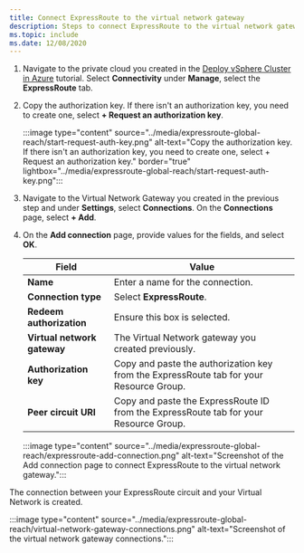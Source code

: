 ```yaml
---
title: Connect ExpressRoute to the virtual network gateway
description: Steps to connect ExpressRoute to the virtual network gateway.
ms.topic: include
ms.date: 12/08/2020
---
```


<!-- Used in deploy-azure-vmware-solution.md and tutorial-configure-networking.md -->

1. Navigate to the private cloud you created in the [Deploy vSphere Cluster in Azure](../tutorial-create-private-cloud.md) tutorial. Select **Connectivity** under **Manage**, select the **ExpressRoute** tab.

1. Copy the authorization key. If there isn't an authorization key, you need to create one, select **+ Request an authorization key**.

   :::image type="content" source="../media/expressroute-global-reach/start-request-auth-key.png" alt-text="Copy the authorization key. If there isn't an authorization key, you need to create one, select + Request an authorization key." border="true" lightbox="../media/expressroute-global-reach/start-request-auth-key.png":::

1. Navigate to the Virtual Network Gateway you created in the previous step and under **Settings**, select **Connections**. On the **Connections** page, select **+ Add**.

1. On the **Add connection** page, provide values for the fields, and select **OK**. 

   | Field | Value |
   | --- | --- |
   | **Name**  | Enter a name for the connection.  |
   | **Connection type**  | Select **ExpressRoute**.  |
   | **Redeem authorization**  | Ensure this box is selected.  |
   | **Virtual network gateway** | The Virtual Network gateway you created previously.  |
   | **Authorization key**  | Copy and paste the authorization key from the ExpressRoute tab for your Resource Group. |
   | **Peer circuit URI**  | Copy and paste the ExpressRoute ID from the ExpressRoute tab for your Resource Group.  |

   :::image type="content" source="../media/expressroute-global-reach/expressroute-add-connection.png" alt-text="Screenshot of the Add connection page to connect ExpressRoute to the virtual network gateway.":::

The connection between your ExpressRoute circuit and your Virtual Network is created.

:::image type="content" source="../media/expressroute-global-reach/virtual-network-gateway-connections.png" alt-text="Screenshot of the virtual network gateway connections.":::